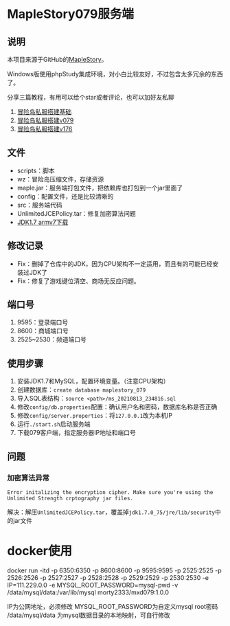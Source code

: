 # MapleStory079服务端

## 说明

本项目来源于GitHub的[MapleStory](https://github.com/aoaostar/MapleStory)。

Windows版使用phpStudy集成环境，对小白比较友好，不过包含太多冗余的东西了。

分享三篇教程，有用可以给个star或者评论，也可以加好友私聊

1. [冒险岛私服搭建基础](https://blog.afauria.xyz/2022/09/01/geek-2022-09-01-%E5%86%92%E9%99%A9%E5%B2%9B%E7%A7%81%E6%9C%8D%E6%90%AD%E5%BB%BA%E5%9F%BA%E7%A1%80/)
2. [冒险岛私服搭建v079](https://blog.afauria.xyz/2022/09/02/geek-2022-09-02-%E5%86%92%E9%99%A9%E5%B2%9B%E7%A7%81%E6%9C%8D%E6%90%AD%E5%BB%BAv079/)
3. [冒险岛私服搭建v176](https://blog.afauria.xyz/2022/09/08/geek-2022-09-08-%E5%86%92%E9%99%A9%E5%B2%9B%E7%A7%81%E6%9C%8D%E6%90%AD%E5%BB%BAv176/)

## 文件

* scripts：脚本
* wz：冒险岛压缩文件，存储资源
* maple.jar：服务端打包文件，把依赖库也打包到一个jar里面了
* config：配置文件，还是比较清晰的
* src：服务端代码
* UnlimitedJCEPolicy.tar：修复加密算法问题
* [JDK1.7 armv7下载](https://www.oracle.com/java/technologies/javase/javase7-archive-downloads.html)

## 修改记录

* Fix：删掉了仓库中的JDK，因为CPU架构不一定适用，而且有的可能已经安装过JDK了
* Fix：修复了游戏键位清空、商场无反应问题。

## 端口号

1. 9595：登录端口号
2. 8600：商城端口号
3. 2525~2530：频道端口号

## 使用步骤

1. 安装JDK1.7和MySQL，配置环境变量。（注意CPU架构）
2. 创建数据库：`create database maplestory_079`
3. 导入SQL表结构：`source <path>/ms_20210813_234816.sql`
4. 修改`config/db.properties`配置：确认用户名和密码，数据库名称是否正确
5. 修改`config/server.properties`：将`127.0.0.1`改为本机IP
6. 运行`./start.sh`启动服务端
7. 下载079客户端，指定服务器IP地址和端口号

## 问题

### 加密算法异常

```shell
Error initalizing the encryption cipher. Make sure you're using the Unlimited Strength crptography jar files.
```

解决：解压`UnlimitedJCEPolicy.tar`，覆盖掉`jdk1.7.0_75/jre/lib/security`中的jar文件


# docker使用
docker run -itd -p 6350:6350 -p 8600:8600 -p 9595:9595 -p 2525:2525 -p 2526:2526 -p 2527:2527 -p 2528:2528 -p 2529:2529 -p 2530:2530 -e IP=111.229.0.0  -e MYSQL_ROOT_PASSWORD=mysql-pwd -v /data/mysql/data:/var/lib/mysql morty2333/mxd079:1.0.0

IP为公网地址，必须修改
MYSQL_ROOT_PASSWORD为自定义mysql root密码
/data/mysql/data 为mysql数据目录的本地映射，可自行修改
